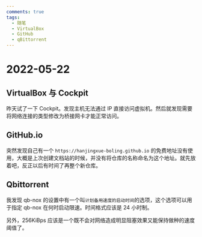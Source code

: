 ```yaml
---
comments: true
tags:
  - 随笔
  - VirtualBox
  - GitHub
  - qBittorrent
---
```


# 2022-05-22

## VirtualBox 与 Cockpit

昨天试了一下 Cockpit。发现主机无法通过 IP 直接访问虚拟机。然后就发现需要将网络连接的类型修改为桥接网卡才能正常访问。

## GitHub.io

突然发现自己有一个 `https://hanjingxue-boling.github.io` 的免费地址没有使用，大概是上次创建文档站的时候，并没有将仓库的名称命名为这个地址。就先放着吧，反正以后有时间了再整个新仓库。

## Qbittorrent

我发现 qb-nox 的设置中有一个叫`计划备用速度的启动时间`的选项，这个选项可以用于指定 qb-nox 在何时启动限速。时间格式应该是 24 小时制。

另外，256KiBps 应该是一个既不会对网络造成明显阻塞效果又能保持做种的速度阈值了。